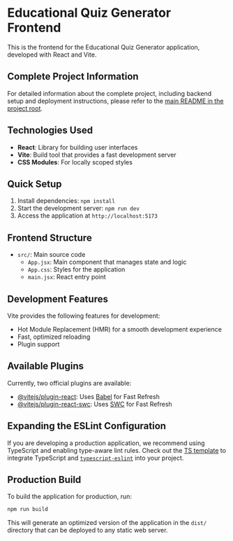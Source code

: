 # Educational Quiz Generator Frontend

This is the frontend for the Educational Quiz Generator application, developed with React and Vite.

## Complete Project Information

For detailed information about the complete project, including backend setup and deployment instructions, please refer to the [main README in the project root](../README.md).

## Technologies Used

- **React**: Library for building user interfaces
- **Vite**: Build tool that provides a fast development server
- **CSS Modules**: For locally scoped styles

## Quick Setup

1. Install dependencies: `npm install`
2. Start the development server: `npm run dev`
3. Access the application at `http://localhost:5173`

## Frontend Structure

- `src/`: Main source code
  - `App.jsx`: Main component that manages state and logic
  - `App.css`: Styles for the application
  - `main.jsx`: React entry point

## Development Features

Vite provides the following features for development:

- Hot Module Replacement (HMR) for a smooth development experience
- Fast, optimized reloading
- Plugin support

## Available Plugins

Currently, two official plugins are available:

- [@vitejs/plugin-react](https://github.com/vitejs/vite-plugin-react/blob/main/packages/plugin-react/README.md): Uses [Babel](https://babeljs.io/) for Fast Refresh
- [@vitejs/plugin-react-swc](https://github.com/vitejs/vite-plugin-react-swc): Uses [SWC](https://swc.rs/) for Fast Refresh

## Expanding the ESLint Configuration

If you are developing a production application, we recommend using TypeScript and enabling type-aware lint rules. Check out the [TS template](https://github.com/vitejs/vite/tree/main/packages/create-vite/template-react-ts) to integrate TypeScript and [`typescript-eslint`](https://typescript-eslint.io) into your project.

## Production Build

To build the application for production, run:

```bash
npm run build
```

This will generate an optimized version of the application in the `dist/` directory that can be deployed to any static web server.
